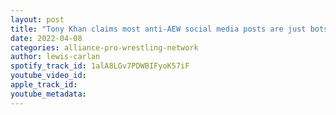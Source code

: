 ```yaml
---
layout: post
title: "Tony Khan claims most anti-AEW social media posts are just bots; The Briscoes on another Impact show"
date: 2022-04-08
categories: alliance-pro-wrestling-network
author: lewis-carlan
spotify_track_id: 1alA8LGv7PDWBIFyoK57iF
youtube_video_id: 
apple_track_id: 
youtube_metadata: 
---
```

